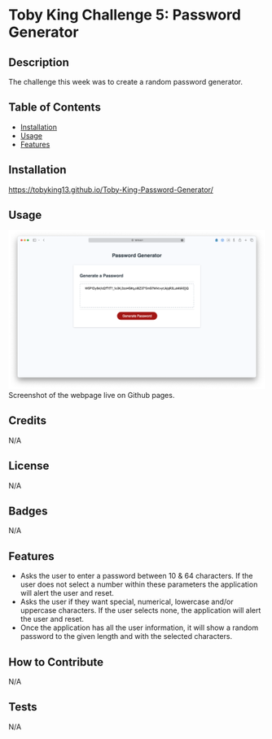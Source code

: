 # Toby King Challenge 5: Password Generator

## Description

The challenge this week was to create a random password generator.

## Table of Contents

- [Installation](#installation)
- [Usage](#usage)
- [Features](#features)

## Installation

https://tobyking13.github.io/Toby-King-Password-Generator/

## Usage

![Toby King Password Generator](./images/password-generator-screenshot.png "Toby King Password Generator" )
Screenshot of the webpage live on Github pages.

## Credits

N/A

## License

N/A

## Badges

N/A

## Features

* Asks the user to enter a password between 10 & 64 characters. If the user does not select a number within these parameters the application will alert the user and reset.
* Asks the user if they want special, numerical, lowercase and/or uppercase characters. If the user selects none, the application will alert the user and reset.
* Once the application has all the user information, it will show a random password to the given length and with the selected characters. 

## How to Contribute

N/A

## Tests

N/A